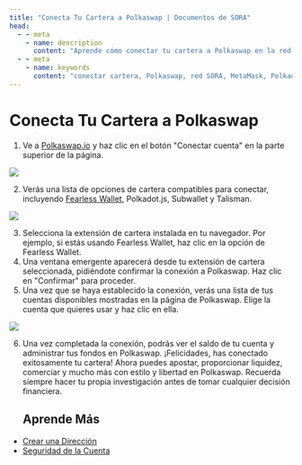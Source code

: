 ```yaml
---
title: "Conecta Tu Cartera a Polkaswap | Documentos de SORA"
head:
  - - meta
    - name: description
      content: "Aprende cómo conectar tu cartera a Polkaswap en la red SORA. Descubre las opciones de cartera compatibles, como MetaMask y Polkadot.js, y sigue las instrucciones paso a paso para establecer una conexión segura y comenzar a operar y proporcionar liquidez en Polkaswap."
  - - meta
    - name: keywords
      content: "conectar cartera, Polkaswap, red SORA, MetaMask, Polkadot.js, conexión segura, comercio, liquidez"
---
```


# Conecta Tu Cartera a Polkaswap

1. Ve a [Polkaswap.io](https://polkaswap.io) y haz clic en el botón "Conectar cuenta" en la parte superior de la página.

![](.gitbook/assets/connect-wallet.png)

2. Verás una lista de opciones de cartera compatibles para conectar, incluyendo [Fearless Wallet](https://fearlesswallet.io), Polkadot.js, Subwallet y Talisman.

![](.gitbook/assets/choose-wallet-to-connect.png)

3. Selecciona la extensión de cartera instalada en tu navegador. Por ejemplo, si estás usando Fearless Wallet, haz clic en la opción de Fearless Wallet.
4. Una ventana emergente aparecerá desde tu extensión de cartera seleccionada, pidiéndote confirmar la conexión a Polkaswap. Haz clic en "Confirmar" para proceder.
5. Una vez que se haya establecido la conexión, verás una lista de tus cuentas disponibles mostradas en la página de Polkaswap. Elige la cuenta que quieres usar y haz clic en ella.

![](.gitbook/assets/select-an-account.png)

6. Una vez completada la conexión, podrás ver el saldo de tu cuenta y administrar tus fondos en Polkaswap.
   ¡Felicidades, has conectado exitosamente tu cartera! Ahora puedes apostar, proporcionar liquidez, comerciar y mucho más con estilo y libertad en Polkaswap.
   Recuerda siempre hacer tu propia investigación antes de tomar cualquier decisión financiera.

   ## Aprende Más

- [Crear una Dirección](/create-an-address.md)
- [Seguridad de la Cuenta](/account-security.md)
